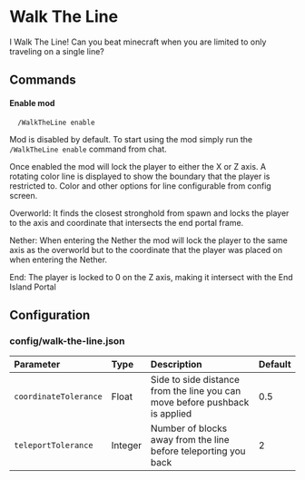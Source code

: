 
# Walk The Line

I Walk The Line! Can you beat minecraft when you are limited to only traveling on a single line?




## Commands

#### Enable mod

```http
  /WalkTheLine enable
```

Mod is disabled by default. To start using the mod simply run the `/WalkTheLine enable` command from chat.


Once enabled the mod will lock the player to either the X or Z axis. A rotating color line is displayed to show the boundary that the player is restricted to. Color and other options for line configurable from config screen. 

Overworld: It finds the closest stronghold from spawn and locks the player to the axis and coordinate that intersects the end portal frame.

Nether: When entering the Nether the mod will lock the player to the same axis as the overworld but to the coordinate that the player was placed on when entering the Nether.

End: The player is locked to 0 on the Z axis, making it intersect with the End Island Portal


## Configuration

### config/walk-the-line.json

| Parameter             | Type       | Description                                                                 | Default |
| :-------------------- | :--------- | :-------------------------------------------------------------------------- |:--------|
| `coordinateTolerance` | Float      | Side to side distance from the line you can move before pushback is applied | 0.5     |
| `teleportTolerance`   | Integer    | Number of blocks away from the line before teleporting you back             | 2       |